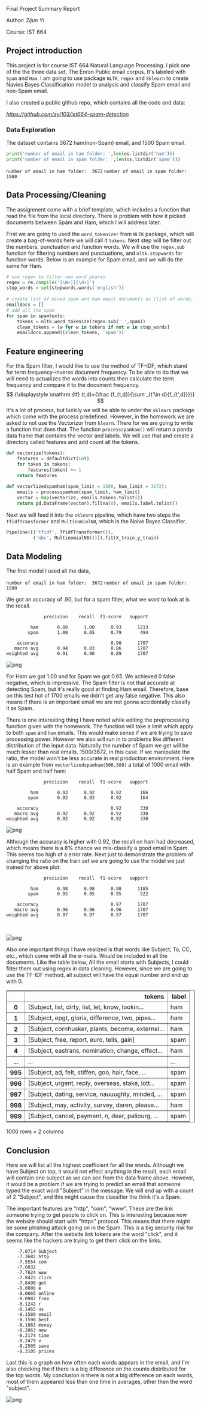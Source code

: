 Final Project Summary Report

Author: *Zijun Yi*

Course: IST 664

## Project introduction

This project is for course IST 664 Natural Language Processing. I pick one of the the three data set, The Enron Public email corpus. It's labeled with `Spam` and `Ham`. I am going to use package `NLTK`, `regex` and `Sklearn` to create Navies Bayes Classification model to analysis and classify Spam email and non-Spam email.

I also created a public github repo, which contains all the code and data:

*https://github.com/zyi103/ist664-spam-detection*

### Data Exploration

The dataset contains 3672 ham(non-Spam) email, and 1500 Spam email. 

```python
print('number of email in ham folder: ',len(os.listdir('ham')))
print('number of email in spam folder: ',len(os.listdir('spam')))  
```

`number of email in ham folder:  3672`
`number of email in spam folder:  1500`

## Data Processing/Cleaning 

The assignment come with a brief template, which includes a function that read the file from the local directory. There is problem with how it picked documents between Spam and Ham, which I will address later.

First we are going to used the `word_tokenizer` from `NLTK` package, which will create a bag-of-words here we will call it `tokens`. Next step will be filter out the numbers, punctuation and function words. We will use the `regex.sub` function for filtering numbers and punctuations, and `nltk.stopwords` for function words. Below is an example for Spam email, and we will do the same for Ham.

```python
# use regex to filter now word phares
regex = re.compile('[\W+]|[\d+]')        
stop_words = set(stopwords.words('english')) 
    
# create list of mixed spam and ham email documents as (list of words, label)
emaildocs = []
# add all the spam
for spam in spamtexts:
    tokens = nltk.word_tokenize(regex.sub(' ',spam))
    clean_tokens = [w for w in tokens if not w in stop_words]
    emaildocs.append((clean_tokens, 'spam'))
```



## Feature engineering

For this Spam filter, I would like to use the method of TF-IDF, which stand for term frequency–inverse document frequency. To be able to do that we will need to actualizes the words into counts then calculate the term frequency and compare it to the document frequency. 
$$
{\displaystyle \mathrm {tf} (t,d)={\frac {f_{t,d}}{\sum _{t'\in d}{f_{t',d}}}}}
$$
It's a lot of process, but luckily we will be able to under the `sklearn` package which come with the process predefined. However, in the homework we are asked to not use the Vectorizor from `klearn`. There for we are going to write a function that does that. The function `processspamham()` will return a panda data frame that contains the vector and labels. We will use that and create a directory called features and add count all the tokens. 


```python
def vectorize(tokens):
    features = defaultdict(int)
    for token in tokens:
        features[token] += 1
    return features
   
def vectorlizedspamham(spam_limit = 1500, ham_limit = 3672):
    emails = processspamham(spam_limit, ham_limit)
    vector = map(vectorize, emails.tokens.tolist())
    return pd.DataFrame(vector).fillna(0), emails.label.tolist()  
```

Next we will feed it into the `sklearn` pipeline, which have two steps the `TfidfTransformer` and `MultinomialNB`, which is the Naive Bayes Classifier. 

```python
Pipeline([('tfidf', TfidfTransformer()),
          ('nbc', MultinomialNB())]).fit(X_train,y_train)
```



## Data Modeling 

The first model I used all the data, 

`number of email in ham folder:  3672`
`number of email in spam folder:  1500`

We got an accuracy of .90, but for a spam filter, what we want to look at is the recall.

                  precision    recall  f1-score   support
    
             ham       0.88      1.00      0.93      1213
            spam       1.00      0.65      0.79       494
    
        accuracy                           0.90      1707
       macro avg       0.94      0.83      0.86      1707
    weighted avg       0.91      0.90      0.89      1707

![png](final-project-spam-email.assets/output_5_1.png )

For Ham we got 1.00 and for Spam we got 0.65. We achieved 0 false negative, which is impressive. The Spam filter is not that accurate at detecting Spam, but it's really good at finding Ham email. Therefore, base on this test hot of 1700 emails we didn't get any false negative. This also means if there is an important email we are not gonna accidentally classify it as Spam.


There is one interesting thing I have noted while editing the preprocessing function given with the homework. The function will take a limit which apply to both `spam` and `ham` emails. This would make sense if we are trying to save processing power. However we also will run in to problems like different distribution of the input data. Naturally the number of Spam we get will be much lesser than real emails. 1500/3672, in this case. If we manipulate the ratio, the model won't be less accurate in real production environment. Here is an example from `vectorlizedspamham(500,500)`  a total of 1000 email with half Spam and half ham:

                  precision    recall  f1-score   support
    
             ham       0.93      0.92      0.92       166
            spam       0.92      0.93      0.92       164
    
        accuracy                           0.92       330
       macro avg       0.92      0.92      0.92       330
    weighted avg       0.92      0.92      0.92       330


![png](final-project-spam-email.assets/output_7_1.png)

Although the accuracy is higher with 0.92, the recall on ham had decreased, which means there is a 8% chance we mis-classify a good email in Spam. This seems too high of a error rate. Next just to demonstrate the problem of changing the ratio on the train set we are going to use the model we just trained for above plot:

                  precision    recall  f1-score   support
    
             ham       0.98      0.98      0.98      1185
            spam       0.95      0.95      0.95       522
    
        accuracy                           0.97      1707
       macro avg       0.96      0.96      0.96      1707
    weighted avg       0.97      0.97      0.97      1707

​    

![png](final-project-spam-email.assets/output_8_1.png)

   

Also one important things I have realized is that words like Subject, To, CC, etc., which come with all the e-mails. Would be included in all the documents. Like the table below, All the email starts with Subjects, I could filter them out using regex in data cleaning. However, since we are going to use the TF-IDF method, all subject will have the equal number and end up with 0. 

<table border="1" class="dataframe">
  <thead>
    <tr style="text-align: right;">
      <th></th>
      <th>tokens</th>
      <th>label</th>
    </tr>
  </thead>
  <tbody>
    <tr>
      <th>0</th>
      <td>[Subject, list, dirty, list, let, know, lookin...</td>
      <td>ham</td>
    </tr>
    <tr>
      <th>1</th>
      <td>[Subject, epgt, gloria, difference, two, pipes...</td>
      <td>ham</td>
    </tr>
    <tr>
      <th>2</th>
      <td>[Subject, cornhusker, plants, become, external...</td>
      <td>ham</td>
    </tr>
    <tr>
      <th>3</th>
      <td>[Subject, free, report, euro, tells, gain]</td>
      <td>spam</td>
    </tr>
    <tr>
      <th>4</th>
      <td>[Subject, eastrans, nomination, change, effect...</td>
      <td>ham</td>
    </tr>
    <tr>
      <th>...</th>
      <td>...</td>
      <td>...</td>
    </tr>
    <tr>
      <th>995</th>
      <td>[Subject, ad, felt, stiffen, goo, hair, face, ...</td>
      <td>spam</td>
    </tr>
    <tr>
      <th>996</th>
      <td>[Subject, urgent, reply, overseas, stake, lott...</td>
      <td>spam</td>
    </tr>
    <tr>
      <th>997</th>
      <td>[Subject, dating, service, nauuughty, minded, ...</td>
      <td>spam</td>
    </tr>
    <tr>
      <th>998</th>
      <td>[Subject, may, activity, survey, daren, please...</td>
      <td>ham</td>
    </tr>
    <tr>
      <th>999</th>
      <td>[Subject, cancel, payment, n, dear, paliourg, ...</td>
      <td>spam</td>
    </tr>
  </tbody>
</table>
<p>1000 rows × 2 columns</p>


## Conclusion

Here we will list all the highest coefficient for all the words. Although we have Subject on top, it would not effect anything in the result, each email will contain one subject as we can see from the data frame above. However, it would be a problem if we are trying to predict an email that someone typed the exact word "Subject" in the message. We will end up with a count of 2 "Subject", and this might cause the classifier the think it's a Spam.

The important features are "http", "com", "www". These are the link someone trying to get people to click on. This is interesting because now the website should start with "https" protocol. This means that there might be some phishing attack going on in the Spam. This is a big security risk for the company. After the website link tokens are the word "click", and it seems like the hackers are trying to get them click on the links.


    	-7.0714	Subject        
    	-7.3682	http           
    	-7.5554	com            
    	-7.6032	_              
    	-7.7624	www            
    	-7.8423	click          
    	-7.8490	get            
    	-8.0086	e              
    	-8.0665	online         
    	-8.0987	free           
    	-8.1242	r              
    	-8.1465	us             
    	-8.1589	email          
    	-8.1598	best           
    	-8.1863	money          
    	-8.2063	new            
    	-8.2174	time           
    	-8.2479	v              
    	-8.2505	save           
    	-8.3105	prices         

Last this is a graph on how often each words appears in the email, and I'm also checking the if there is a big difference on the counts distributed for the top words. My conclusion is there is not a big difference on each words, most of them appeared less than one time in averages, other then the word "subject".


![png](final-project-spam-email.assets/output_12_2.png)
    



